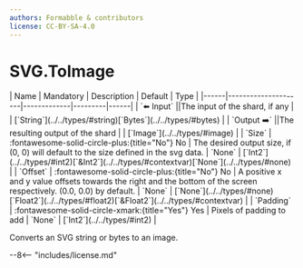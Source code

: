 ```yaml
---
authors: Formabble & contributors
license: CC-BY-SA-4.0
---
```



# SVG.ToImage

<div class="sh-parameters" markdown="1">
| Name | Mandatory | Description | Default | Type |
|------|---------------------|-------------|---------|------|
| `⬅️ Input` ||The input of the shard, if any | | [`String`](../../types/#string)[`Bytes`](../../types/#bytes) |
| `Output ➡️` ||The resulting output of the shard | | [`Image`](../../types/#image) |
| `Size` | :fontawesome-solid-circle-plus:{title="No"} No  | The desired output size, if (0, 0) will default to the size defined in the svg data. | `None` | [`Int2`](../../types/#int2)[`&Int2`](../../types/#contextvar)[`None`](../../types/#none) |
| `Offset` | :fontawesome-solid-circle-plus:{title="No"} No  | A positive x and y value offsets towards the right and the bottom of the screen respectively. (0.0, 0.0) by default. | `None` | [`None`](../../types/#none)[`Float2`](../../types/#float2)[`&Float2`](../../types/#contextvar) |
| `Padding` | :fontawesome-solid-circle-xmark:{title="Yes"} Yes  | Pixels of padding to add | `None` | [`Int2`](../../types/#int2) |

</div>

Converts an SVG string or bytes to an image.

--8<-- "includes/license.md"

